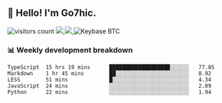 ## 👋 Hello! I'm Go7hic.

 ![visitors count](https://visitors-by-url-pls-dont-use-this-in-your-repo.vercel.app/Go7hic-github-readme)
 <a href="https://twitter.com/Go7hic">
    <img src="https://img.shields.io/badge/-@Go7hic-1ca0f1?style=flat-square&labelColor=1ca0f1&logo=twitter&logoColor=white&link=https://twitter.com/Go7hic">
   <a/>
   <a href="mailto:gtfx0209@gmail.com">
    <img src="https://img.shields.io/badge/-gtfx0209@gmail.com-c14438?style=flat-square&logo=Gmail&logoColor=white&link=mailto:gtfx0209@gmail.com">
   <a/>
    ![Keybase BTC](https://img.shields.io/keybase/btc/Go7hic)
 <!--
🔭 I’m currently working
🌱 I’m currently learning
💬 Ask me about 
📫 How to reach me: 
⚡ Fun fact: 
-->
 <!--
![My Github Stats](https://github-readme-stats.vercel.app/api?username=Go7hic&show_icons=true&count_private=true)

-->

### 📊 Weekly development breakdown
<!--START_SECTION:waka-->
```text
TypeScript  15 hrs 19 mins      ███████████████████░░░░░░   77.85 
Markdown    1 hr 45 mins        ██░░░░░░░░░░░░░░░░░░░░░░░   8.92 
LESS        51 mins             █░░░░░░░░░░░░░░░░░░░░░░░░   4.34 
JavaScript  24 mins             ░░░░░░░░░░░░░░░░░░░░░░░░░   2.09 
Python      22 mins             ░░░░░░░░░░░░░░░░░░░░░░░░░   1.94
```
<!--END_SECTION:waka-->
    

